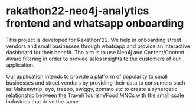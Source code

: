 # rakathon22-neo4j-analytics frontend and whatsapp onboarding

This project is developed for Rakathon'22. We help in onboarding street vendors and small businesses through whatsapp and provide an interactive dashboard for their benefit. The aim is to use Neo4j and Content/Context Aware filtering in order to provide sales insights to the customers of our application.

Our application intends to provide a platform of popularity to small businesses and street vendors by providing their data to consumers such as Makemytrip, oyo, treebo, swiggy, zomato etc to create a synergetic relationship between the Travel/Tourism/Food MNCs with the small scale industries that drive the same.
